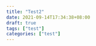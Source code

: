 ```yaml
---
title: "Test2"
date: 2021-09-14T17:34:38+08:00
draft: true
tags: ["test"]
categories: ["test"]
---
```


